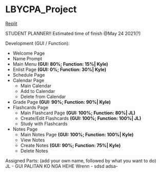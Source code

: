 # LBYCPA_Project

[Replit](https://replit.com/join/rdtxfgau-jeyell26)

STUDENT PLANNER!!
Estimated time of finish @May 24 2021(?)

Development (GUI / Function):
 - Welcome Page
 - Name Prompt
 - Main Menu **(GUI: 80%; Function: 15%| Kyle)**
 - Enlist Page **(GUI: 0%; Function: 30%| Kyle)**
 - Schedule Page
 - Calendar Page
      - Main Calendar
      - Add to Calendar
      - Delete from Calendar
 - Grade Page **(GUI: 90%; Function: 90%| Kyle)**
 - Flashcards Page
      - Main Flashcard Page **(GUI: 100%; Function: 80%| JL)**
      - Create/Edit Flashcards **(GUI: 100%; Function: 100%| JL)**
      - Study with Flashcards 
 - Notes Page
      - Main Notes Page **(GUI: 100%; Function: 100%| Kyle)**
      - View Notes
      - Create Notes **(GUI: 90%; Function: 75%| Kyle)**
      - Delete Notes

Assigned Parts: (add your own name, followed by what you want to do)  
JL - GUI PALITAN KO NGA HEHE
Wrenn - sdsd
adsa- 